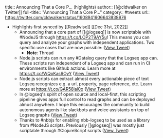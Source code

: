title:: Announcing That a Core P... (highlights)
author:: [[@cldwalker on Twitter]]
full-title:: "Announcing That a Core P..."
category:: #tweets
url:: https://twitter.com/cldwalker/status/1608941606643838976

- Highlights first synced by [[Readwise]] [[Dec 31st, 2022]]
	- Announcing that a core part of [[@logseq]] is now scriptable with #NodeJS through https://t.co/LOP2T9AY5u! This means you can query and analyze your graphs with independent applications. Two specific use cases that are now possible: ([View Tweet](https://twitter.com/cldwalker/status/1608941606643838976))
		- **Note**: Thread
	- Node.js scripts can run any #Datalog query that the Logseq app can. These scripts run independent of a Logseq app and can run in CI environments like Github actions. Learn more at https://t.co/WQoKas6OyY ([View Tweet](https://twitter.com/cldwalker/status/1608941608543850496))
	- Node.js scripts can extract almost every actionable piece of text Logseq recognizes e.g. a url, property, page reference, etc. Learn more at https://t.co/GAR58lal0o ([View Tweet](https://twitter.com/cldwalker/status/1608941610137681921))
	- In @logseq's spirit of open source and local-first, this scripting pipeline gives apps full control to read graphs and can be deployed almost anywhere. I hope this encourages the community to build autonomous agents like slackbots and voice assistants on top of Logseq graphs ([View Tweet](https://twitter.com/cldwalker/status/1608941611660214273))
	- Thanks to #nbbjs for enabling nbb-logseq to be used as a library from #NodeJS scripts. Previously [[@logseq]] was mostly just scriptable through #ClojureScript scripts ([View Tweet](https://twitter.com/cldwalker/status/1608941613103067136))